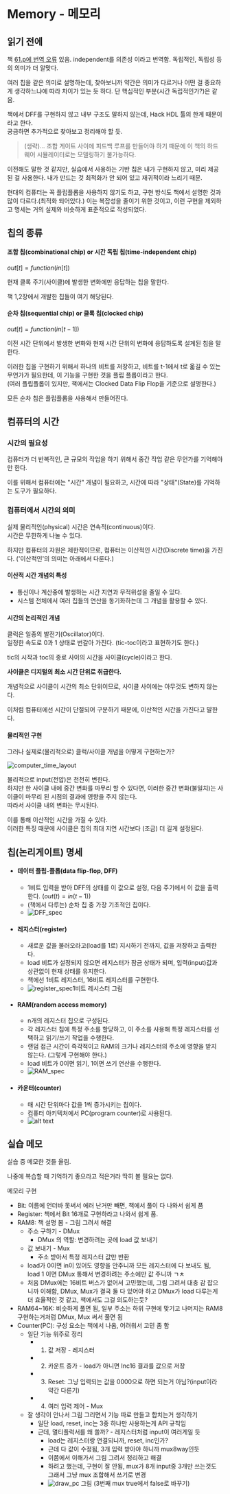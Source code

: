 # Memory - 메모리

## 읽기 전에

책 [61.p에 번역 오류](https://github.com/chijoon-study/cs-study/issues/8#issuecomment-1945267243) 있음. independent를 의존성 이라고 번역함. 독립적인, 독립성 등의 의미가 더 알맞다.

여러 칩을 같은 의미로 설명하는데, 찾아보니까 약간은 의미가 다르거나 어떤 걸 중요하게 생각하느냐에 따라 차이가 있는 듯 하다. 단 핵심적인 부분(시간 독립적인가?)은 같음.

책에서 DFF를 구현하지 않고 내부 구조도 말하지 않는데, Hack HDL 툴의 한계 때문이라고 한다.   
궁금하면 추가적으로 찾아보고 정리해야 할 듯.
> (생략)... 조합 게이트 사이에 피드백 루프를 만들어야 하기 때문에 이 책의 하드웨어 시뮬레이터로는 모델링하기 불가능하다.

이전해도 말한 것 같지만, 실습에서 사용하는 기반 칩은 내가 구현하지 않고, 미리 제공 된 걸 사용한다. 내가 만드는 것 최적화가 안 되어 있고 재귀적이라 느리기 때문.

현대의 컴퓨터는 꼭 플립플롭을 사용하지 않기도 하고, 구현 방식도 책에서 설명한 것과 많이 다르다.(최적화 되어있다.) 이는 복잡성을 줄이기 위한 것이고, 이런 구현을 제외하고 명세는 거의 실제와 비슷하게 표준적으로 작성되었다.

## 칩의 종류

#### 조합 칩(combinational chip) or 시간 독립 칩(time-independent chip)

$out[t] = function(in[t])$

현재 클록 주기(사이클)에 발생한 변화에만 응답하는 칩을 말한다.

책 1,2장에서 개발한 칩들이 여기 해당된다.

#### 순차 칩(sequential chip) or 클록 칩(clocked chip)

$out[t] = function(in[t-1])$

이전 시간 단위에서 발생한 변화와 현재 시간 단위의 변화에 응답하도록 설계된 칩을 말한다.

이러한 칩을 구현하기 위해서 하나의 비트를 저장하고, 비트를 t-1에서 t로 옯길 수 있는 무언가가 필요한데, 이 기능을 구현한 것을 플립 플롭이라고 한다.   
(여러 플립플롭이 있지만, 책에서는 Clocked Data Flip Flop을 기준으로 설명한다.)

모든 순차 칩은 플립플롭을 사용해서 만들어진다.

## 컴퓨터의 시간

### 시간의 필요성

컴퓨터가 더 반복적인, 큰 규모의 작업을 하기 위해서 중간 작업 같은 무언가를 기억해야만 한다.   

이를 위해서 컴퓨터에는 "시간" 개념이 필요하고, 시간에 따라 "상태"(State)를 기억하는 도구가 필요하다.

### 컴퓨터에서 시간의 의미
실제 물리적인(physical) 시간은 연속적(continuous)이다.  
시간은 무한하게 나눌 수 있다. 

하지만 컴퓨터의 자원은 제한적이므로, 컴퓨터는 이산적인 시간(Discrete time)을 가진다. ('이산적인'의 의미는 아래에서 다룬다.)

#### 이산적 시간 개념의 특성

- 통신이나 계산중에 발생하는 시간 지연과 무적위성을 줄일 수 있다.
- 시스템 전체에서 여러 칩들의 연산을 동기화하는데 그 개념을 활용할 수 있다.

#### 시간의 논리적인 개념

클럭은 일종의 발전기(Oscillator)이다.  
일정한 속도로 0과 1 상태로 번갈아 가진다. (tic-toc이라고 표현하기도 한다.)  

tic의 시작과 toc의 종료 사이의 시간을 사이클(cycle)이라고 한다.

**사이클은 디지털의 최소 시간 단위로 취급한다.**

개념적으로 사이클이 시간의 최소 단위이므로, 사이클 사이에는 아무것도 변하지 않는다. 

이처럼 컴퓨터에선 시간이 단절되어 구분하기 때문에, 이산적인 시간을 가진다고 말한다.

#### 물리적인 구현

그러나 실제로(물리적으로) 클럭/사이클 개념을 어떻게 구현하는가?

![computer_time_layout](./ysj_files/computer_time_layout.png)

물리적으로 input(전압)은 천천히 변한다.   
하지만 한 사이클 내에 중간 변화를 마무리 할 수 있다면, 이러한 중간 변화(불일치)는 사이클이 마무리 된 시점의 결과에 영향을 주지 않는다.  
따라서 사이클 내의 변화는 무시된다.

이를 통해 이산적인 시간을 가질 수 있다.  
이러한 특징 때문에 사이클은 칩의 최대 지연 시간보다 (조금) 더 길게 설정된다.

## 칩(논리게이트) 명세

- #### 데이터 플립-플롭(data flip-flop, DFF)
    - 1비트 입력을 받아 DFF의 상태를 이 값으로 설정, 다음 주기에서 이 값을 출력한다. ($out(t) = in(t-1)$)
    - (책에서 다루는) 순차 칩 중 가장 기초적인 칩이다.
    - ![DFF_spec](./ysj_files/DFF_spec.png)
- #### 레지스터(register)
    - 새로운 값을 불러오라고(load를 1로) 지시하기 전까지, 값을 저장하고 출력한다.
    - load 비트가 설정되지 않으면 레지스터가 잠금 상태가 되며, 입력(input)값과 상관없이 현재 상태를 유지한다.
    - 책에선 1비트 레지스터, 16비트 레지스터를 구현한다.
    - ![register_spec](./ysj_files/register_spec.png)1비트 레시스터 그림
- #### RAM(random access memory)
    - n개의 레지스터 칩으로 구성된다.
    - 각 레지스터 칩에 특정 주소를 할당하고, 이 주소를 사용해 특정 레지스터를 선택하고 읽기/쓰기 작업을 수행한다.
    - 랜덤 접근 시간이 즉각적이고 RAM의 크기나 레지스터의 주소에 영향을 받지 않는다. (그렇게 구현해야 한다.)
    - load 비트가 0이면 읽기, 1이면 쓰기 연산을 수행한다.
    - ![RAM_spec](./ysj_files/RAM_spec.png)
- #### 카운터(counter)
    - 매 시간 단위마다 값을 1씩 증가시키는 칩이다.
    - 컴퓨터 아키텍처에서 PC(program counter)로 사용된다.
    - ![alt text](./ysj_files/counter_spec.png)


## 실습 메모
실습 중 메모한 것들 올림.

나중에 복습할 때 기억하기 좋으라고 적은거라 딱히 볼 필요는 없다.


메모리 구현
- Bit: 이름에 언더바 못써서 에러 난거만 빼면, 책에서 풀이 다 나와서 쉽게 품
- Register: 책에서 Bit 16개로 구현하라고 나와서 쉽게 품. 
- RAM8: 책 설명 봄 - 그림 그려서 해결
    - 주소 구하기 - DMux 
        - DMux 의 역할: 변경하려는 곳에 load 값 보내기
    - 값 보내기 - Mux
        - 주소 받아서 특정 레지스터 값만 반환
    - load가 0이면 in이 있어도 영향을 안주니까 모든 레지스터에 다 보내도 됨, load 1 이면 DMux 통해서 변경하려는 주소에만 값 주니까 ㄱㅊ
    - 처음 DMux에는 16비트 버스가 없어서 고민했는데, 그림 그려서 대충 감 잡으니까 이해함, DMux, Mux가 결국 둘 다 있어야 하고 DMux가 load 다루는게 더 효율적인 것 같고, 책에서도 그걸 의도하는듯?
- RAM64~16K: 비슷하게 풀면 됨,  일부 주소는 하위 구현에 맞기고 나머지는 RAM8 구현하는거처럼 DMux, Mux 써서 풀면 됨
- Counter(PC): 구성 요소는 책에서 나옴, 어려워서 고민 좀 함 
    - 일단 기능 위주로 정리
        - 1. 값 저장 - 레지스터
        - 2. 카운트 증가 - load가 아니면 Inc16 결과를 값으로 저장
        - 3. Reset: 그냥 입력되는 값을 0000으로 하면 되는거 아님?(input이라 약간 다른기)
        - 4. 여러 입력 제어 - Mux
    - 잘 생각이 안나서 그림 그리면서 기능 따로 만들고 합치는거 생각하기
        - 일단 load, reset, inc는 3중 하나만 사용하는게 API 규칙임
        - 근데, 멀티플럭서를 왜 쓸까? - 레지스터처럼  input이 여러게일 듯
            - load는 레지스터랑 연결되니까, reset, inc인가?
            - 근데 다 값이 수정됨, 3개 입력 받아야 하니까 mux8way인듯
            - 이쯤에서 이해가서 그림 그려서 정리하고 해결
            - 하려고 했는데, 구현이 잘 안됨, mux가 8개 input중 3개만 쓰는것도 그래서 그냥 mux 조합해서 쓰기로 변경
            - ![draw_pc](./ysj_files/draw_pc.png) 그림 (3번째 mux true에서 false로 바꾸기)

